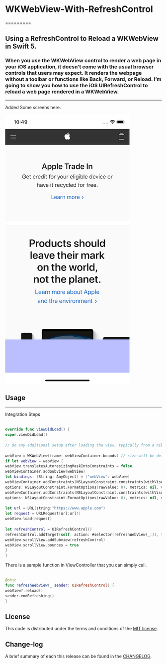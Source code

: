 # WKWebView-With-RefreshControl

=========

## Using a RefreshControl to Reload a WKWebView in Swift 5.

### When you use the WKWebView control to render a web page in your iOS application, it doesn’t come with the usual browser controls that users may expect. It renders the webpage without a toolbar or functions like Back, Forward, or Reload. I’m going to show you how to use the iOS  UIRefreshControl to reload a web page rendered in a WKWebView. 

------------
Added Some screens here.

![](https://github.com/pawankv89/WKWebView-With-RefreshControl/blob/master/images/screen_1.png)



## Usage
------------

Integration Steps

```swift

override func viewDidLoad() {
super.viewDidLoad()

// Do any additional setup after loading the view, typically from a nib.

webView = WKWebView(frame: webViewContainer.bounds) // size will be determined by auto-layout
if let webView = webView {
webView.translatesAutoresizingMaskIntoConstraints = false
webViewContainer.addSubview(webView)
let bindings: [String: AnyObject] = ["webView": webView]
webViewContainer.addConstraints(NSLayoutConstraint.constraints(withVisualFormat: "H:|[webView]|",
options: NSLayoutConstraint.FormatOptions(rawValue: 0), metrics: nil, views: bindings))
webViewContainer.addConstraints(NSLayoutConstraint.constraints(withVisualFormat: "V:|[webView]|",
options: NSLayoutConstraint.FormatOptions(rawValue: 0), metrics: nil, views: bindings))

let url = URL(string:"https://www.apple.com")
let request = URLRequest(url:url!)
webView.load(request)

let refreshControl = UIRefreshControl()
refreshControl.addTarget(self, action: #selector(refreshWebView(_:)), for: UIControl.Event.valueChanged)
webView.scrollView.addSubview(refreshControl)
webView.scrollView.bounces = true
}
}

```

There is a sample function in ViewController that you can simply call. 

```swift

@objc
func refreshWebView(_ sender: UIRefreshControl) {
webView?.reload()
sender.endRefreshing()
}


```

## License

This code is distributed under the terms and conditions of the [MIT license](LICENSE).

## Change-log

A brief summary of each this release can be found in the [CHANGELOG](CHANGELOG.mdown). 
